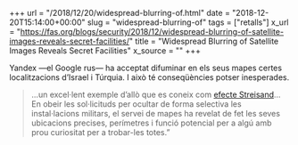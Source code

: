 +++
url = "/2018/12/20/widespread-blurring-of.html"
date = "2018-12-20T15:14:00+00:00"
slug = "widespread-blurring-of"
tags = ["retalls"]
x_url = "https://fas.org/blogs/security/2018/12/widespread-blurring-of-satellite-images-reveals-secret-facilities/"
title = "Widespread Blurring of Satellite Images Reveals Secret Facilities"
x_source = ""
+++


Yandex —el Google rus— ha acceptat difuminar en els seus mapes certes localitzacions d’Israel i Túrquia. I això té conseqüències potser inesperades.

> …un excel·lent exemple d’allò que es coneix com [efecte Streisand](https://ca.wikipedia.org/wiki/Efecte_Streisand)… En obeir les sol·licituds per ocultar de forma selectiva les instal·lacions militars, el servei de mapes ha revelat de fet les seves ubicacions precises, perímetres i funció potencial per a algú amb prou curiositat per a trobar-les totes.”
